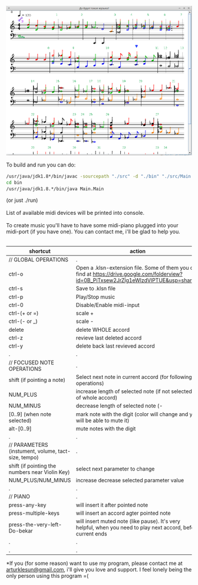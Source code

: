 ![Alt text](/midiana_for_git.png?raw=true "Optional Title")

To build and run you can do: <br />
```sh
/usr/java/jdk1.8*/bin/javac -sourcepath "./src" -d "./bin" "./src/Main.Main.java"
cd bin
/usr/java/jdk1.8.*/bin/java Main.Main
```
(or just ./run)<br />
<br />
List of available midi devices will be printed into console.<br />
<br />
To create music you'll have to have some midi-piano plugged into your midi-port (if you have one). You can contact me, i'll be glad to help you.<br />
<br />

| shortcut | action |
 -------- | ------ |
| // GLOBAL OPERATIONS | . |
| ctrl-o | Open a .klsn-extension file. Some of them you can find at https://drive.google.com/folderview?id=0B_PiTxsew2JrZlg1eWlzdVlPTUE&usp=sharing |
| ctrl-s | Save to .klsn file |
| ctrl-p | Play/Stop music |
| ctrl-0 | Disable/Enable midi-input |
| ctrl-(+ or =) | scale + |
| ctrl-(- or _) | scale - |
| delete | delete WHOLE accord |
| ctrl-z | revieve last deleted accord |
| ctrl-y | delete back last revieved accord |
| . | . |
| // FOCUSED NOTE OPERATIONS | . |
| shift (if pointing a note) | Select next note in current accord (for following operations) |
| NUM_PLUS | increase length of selected note (if not selected - of whole accord) |
| NUM_MINUS | decrease length of selected note (-||-) |
| [0..9] (when note selected) | mark note with the digit (color will change and you will be able to mute it) |
| alt-[0..9] | mute notes with the digit |
| . | . |
| // PARAMETERS (instument, volume, tact-size, tempo) | . |
| shift (if pointing the numbers near Violin Key) | select next parameter to change |
| NUM_PLUS/NUM_MINUS | increase decrease selected parameter value |
| . | . |
| // PIANO | . |
| press-any-key | will insert it after pointed note |
| press-multiple-keys | will insert an accord agter pointed note |
| press-the-very-left-Do-bekar | will insert muted note (like pause). It's very helpful, when you need to play next accord, before current ends |
| . | . |
| . | . |
*If you (for some reason) want to use my program, please contact me at arturklesun@gmail.com, i'll give you love and support. I feel lonely being the only person using this program =( <br />

